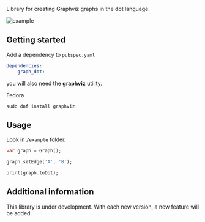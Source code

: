 Library for creating Graphviz graphs in the dot language.

![example](https://github.com/yuraMovsesyan/graph_dot/blob/main/assets/example.png?raw=true)

## Getting started

Add a dependency to `pubspec.yaml`

```yaml
dependencies:
    graph_dot:
```

you will also need the **graphviz** utility.

Fedora
```
sudo dnf install graphviz
```

## Usage

Look in `/example` folder.

```dart
var graph = Graph();

graph.setEdge('A', 'B');

print(graph.toDot);
```

## Additional information

This library is under development. With each new version, a new feature will be added.
